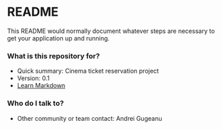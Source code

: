 # README #

This README would normally document whatever steps are necessary to get your application up and running.

### What is this repository for? ###

* Quick summary: Cinema ticket reservation project
* Version: 0.1
* [Learn Markdown](https://bitbucket.org/tutorials/markdowndemo)



### Who do I talk to? ###

* Other community or team contact: Andrei Gugeanu
